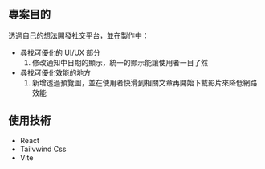 ## 專案目的

透過自己的想法開發社交平台，並在製作中：

- 尋找可優化的 UI/UX 部分
  1. 修改通知中日期的顯示，統一的顯示能讓使用者一目了然
- 尋找可優化效能的地方
  1. 新增透過預覽圖，並在使用者快滑到相關文章再開始下載影片來降低網路效能

## 使用技術

- React
- Tailvwind Css
- Vite
